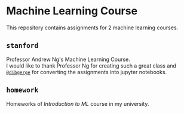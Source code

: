 # Machine Learning Course

This repository contains assignments for 2 machine learning courses.

## `stanford`
Professor Andrew Ng's Machine Learning Course.\
I would like to thank Professor Ng for creating such a great class and [`@dibgerge`](https://github.com/dibgerge/ml-coursera-python-assignments) for converting the assignments into jupyter notebooks. 

## `homework`
Homeworks of *Introduction to ML* course in my university.
